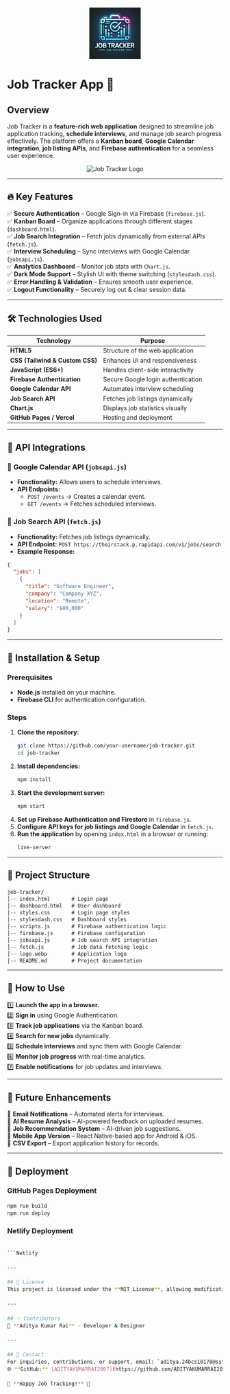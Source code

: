 
<p align="center">
  <img src="logo.webp" alt="Job Tracker Logo" width="120">
</p>

# Job Tracker App 🚀

## Overview
Job Tracker is a **feature-rich web application** designed to streamline job application tracking, **schedule interviews**, and manage job search progress effectively. The platform offers a **Kanban board**, **Google Calendar integration**, **job listing APIs**, and **Firebase authentication** for a seamless user experience.
<p align="center">
  <img src="assets/logo.webp" alt="Job Tracker Logo" width="150">
</p>


---

## 🔥 Key Features
✅ **Secure Authentication** – Google Sign-in via Firebase (`firebase.js`).  
✅ **Kanban Board** – Organize applications through different stages (`dashboard.html`).  
✅ **Job Search Integration** – Fetch jobs dynamically from external APIs (`fetch.js`).  
✅ **Interview Scheduling** – Sync interviews with Google Calendar (`jobsapi.js`).  
✅ **Analytics Dashboard** – Monitor job stats with `Chart.js`.  
✅ **Dark Mode Support** – Stylish UI with theme switching (`stylesdash.css`).  
✅ **Error Handling & Validation** – Ensures smooth user experience.  
✅ **Logout Functionality** – Securely log out & clear session data.  

---

## 🛠️ Technologies Used
| Technology   | Purpose |
|-------------|------------------------------------------------------|
| **HTML5**   | Structure of the web application |
| **CSS (Tailwind & Custom CSS)** | Enhances UI and responsiveness |
| **JavaScript (ES6+)** | Handles client-side interactivity |
| **Firebase Authentication** | Secure Google login authentication |
| **Google Calendar API** | Automates interview scheduling |
| **Job Search API** | Fetches job listings dynamically |
| **Chart.js** | Displays job statistics visually |
| **GitHub Pages / Vercel** | Hosting and deployment |

---

## 🔗 API Integrations
### 🔹 **Google Calendar API** (`jobsapi.js`)
- **Functionality:** Allows users to schedule interviews.
- **API Endpoints:**
  - `POST /events` → Creates a calendar event.
  - `GET /events` → Fetches scheduled interviews.

### 🔹 **Job Search API** (`fetch.js`)
- **Functionality:** Fetches job listings dynamically.
- **API Endpoint:** `POST https://theirstack.p.rapidapi.com/v1/jobs/search`
- **Example Response:**
```json
{
  "jobs": [
    {
      "title": "Software Engineer",
      "company": "Company XYZ",
      "location": "Remote",
      "salary": "$80,000"
    }
  ]
}
```

---

## 🚀 Installation & Setup
### Prerequisites
- **Node.js** installed on your machine.
- **Firebase CLI** for authentication configuration.

### Steps
1. **Clone the repository:**
   ```sh
   git clone https://github.com/your-username/job-tracker.git
   cd job-tracker
   ```
2. **Install dependencies:**
   ```sh
   npm install
   ```
3. **Start the development server:**
   ```sh
   npm start
   ```
4. **Set up Firebase Authentication and Firestore** in `firebase.js`.
5. **Configure API keys for job listings and Google Calendar** in `fetch.js`.
6. **Run the application** by opening `index.html` in a browser or running:
   ```sh
   live-server
   ```

---

## 📂 Project Structure
```
job-tracker/
│-- index.html       # Login page
│-- dashboard.html   # User dashboard
│-- styles.css       # Login page styles
│-- stylesdash.css   # Dashboard styles
│-- scripts.js       # Firebase authentication logic
│-- firebase.js      # Firebase configuration
│-- jobsapi.js       # Job search API integration
│-- fetch.js         # Job data fetching logic
│-- logo.webp        # Application logo
│-- README.md        # Project documentation
```

---

## 🎯 How to Use
1️⃣ **Launch the app in a browser.**  
2️⃣ **Sign in** using Google Authentication.  
3️⃣ **Track job applications** via the Kanban board.  
4️⃣ **Search for new jobs** dynamically.  
5️⃣ **Schedule interviews** and sync them with Google Calendar.  
6️⃣ **Monitor job progress** with real-time analytics.  
7️⃣ **Enable notifications** for job updates and interviews.  

---

## 🔮 Future Enhancements
🚀 **Email Notifications** – Automated alerts for interviews.  
🚀 **AI Resume Analysis** – AI-powered feedback on uploaded resumes.  
🚀 **Job Recommendation System** – AI-driven job suggestions.  
🚀 **Mobile App Version** – React Native-based app for Android & iOS.  
🚀 **CSV Export** – Export application history for records.  

---

## 📢 Deployment
### **GitHub Pages Deployment**
```sh
npm run build
npm run deploy
```
### **Netlify Deployment**
```sh

```Netlify

---

## 📜 License
This project is licensed under the **MIT License**, allowing modifications and commercial use.

---

## ✨ Contributors
👤 **Aditya Kumar Rai** - Developer & Designer

---

## 📩 Contact
For inquiries, contributions, or support, email: `aditya.24bcs10178@sst.scaler.com`  
🌐 **GitHub:** [ADITYAKUMARRAI2007](https://github.com/ADITYAKUMARRAI2007)  

🚀 **Happy Job Tracking!** 🎯

